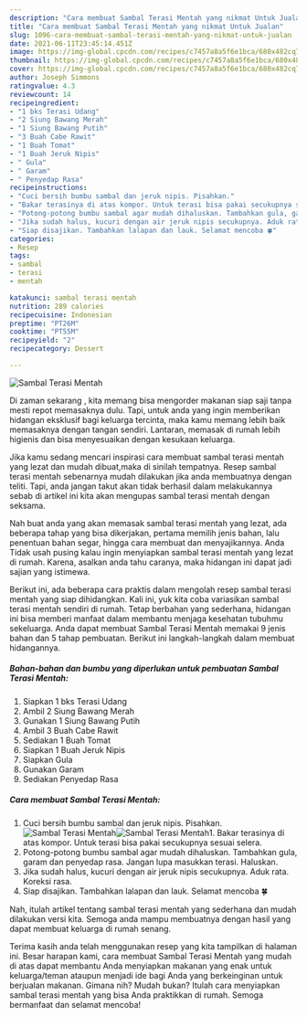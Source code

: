 ```yaml
---
description: "Cara membuat Sambal Terasi Mentah yang nikmat Untuk Jualan"
title: "Cara membuat Sambal Terasi Mentah yang nikmat Untuk Jualan"
slug: 1096-cara-membuat-sambal-terasi-mentah-yang-nikmat-untuk-jualan
date: 2021-06-11T23:45:14.451Z
image: https://img-global.cpcdn.com/recipes/c7457a8a5f6e1bca/680x482cq70/sambal-terasi-mentah-foto-resep-utama.jpg
thumbnail: https://img-global.cpcdn.com/recipes/c7457a8a5f6e1bca/680x482cq70/sambal-terasi-mentah-foto-resep-utama.jpg
cover: https://img-global.cpcdn.com/recipes/c7457a8a5f6e1bca/680x482cq70/sambal-terasi-mentah-foto-resep-utama.jpg
author: Joseph Simmons
ratingvalue: 4.3
reviewcount: 14
recipeingredient:
- "1 bks Terasi Udang"
- "2 Siung Bawang Merah"
- "1 Siung Bawang Putih"
- "3 Buah Cabe Rawit"
- "1 Buah Tomat"
- "1 Buah Jeruk Nipis"
- " Gula"
- " Garam"
- " Penyedap Rasa"
recipeinstructions:
- "Cuci bersih bumbu sambal dan jeruk nipis. Pisahkan."
- "Bakar terasinya di atas kompor. Untuk terasi bisa pakai secukupnya sesuai selera."
- "Potong-potong bumbu sambal agar mudah dihaluskan. Tambahkan gula, garam dan penyedap rasa. Jangan lupa masukkan terasi. Haluskan."
- "Jika sudah halus, kucuri dengan air jeruk nipis secukupnya. Aduk rata. Koreksi rasa."
- "Siap disajikan. Tambahkan lalapan dan lauk. Selamat mencoba 🍀"
categories:
- Resep
tags:
- sambal
- terasi
- mentah

katakunci: sambal terasi mentah 
nutrition: 289 calories
recipecuisine: Indonesian
preptime: "PT26M"
cooktime: "PT55M"
recipeyield: "2"
recipecategory: Dessert

---
```



![Sambal Terasi Mentah](https://img-global.cpcdn.com/recipes/c7457a8a5f6e1bca/680x482cq70/sambal-terasi-mentah-foto-resep-utama.jpg)

Di zaman  sekarang , kita memang bisa mengorder makanan siap saji tanpa mesti repot memasaknya dulu. Tapi, untuk anda yang ingin memberikan hidangan eksklusif bagi keluarga tercinta, maka kamu memang lebih baik memasaknya dengan tangan sendiri. Lantaran, memasak di rumah lebih higienis dan bisa menyesuaikan dengan kesukaan keluarga.

Jika kamu sedang mencari inspirasi cara membuat sambal terasi mentah yang lezat dan mudah dibuat,maka di sinilah tempatnya. Resep sambal terasi mentah  sebenarnya mudah dilakukan jika anda membuatnya dengan teliti. Tapi, anda jangan takut akan tidak berhasil dalam melakukannya 
sebab di artikel ini kita akan mengupas sambal terasi mentah dengan seksama.  



Nah buat anda yang akan memasak sambal terasi mentah yang lezat, ada beberapa tahap yang bisa dikerjakan, pertama memilih jenis bahan, lalu penentuan bahan segar, hingga cara membuat dan menyajikannya. Anda Tidak usah pusing kalau ingin menyiapkan sambal terasi mentah yang lezat di rumah. Karena, asalkan anda  tahu caranya, maka hidangan ini dapat jadi sajian yang istimewa.

Berikut ini, ada beberapa cara praktis  dalam mengolah resep sambal terasi mentah yang siap dihidangkan. Kali ini, yuk kita coba variasikan sambal terasi mentah sendiri di rumah. Tetap berbahan yang sederhana, hidangan ini bisa memberi manfaat dalam membantu menjaga kesehatan tubuhmu sekeluarga. Anda dapat membuat Sambal Terasi Mentah memakai 9 jenis bahan dan 5 tahap pembuatan. Berikut ini langkah-langkah dalam membuat hidangannya.

<!--inarticleads1-->

##### Bahan-bahan dan bumbu yang diperlukan untuk pembuatan Sambal Terasi Mentah:

1. Siapkan 1 bks Terasi Udang
1. Ambil 2 Siung Bawang Merah
1. Gunakan 1 Siung Bawang Putih
1. Ambil 3 Buah Cabe Rawit
1. Sediakan 1 Buah Tomat
1. Siapkan 1 Buah Jeruk Nipis
1. Siapkan  Gula
1. Gunakan  Garam
1. Sediakan  Penyedap Rasa




<!--inarticleads2-->

##### Cara membuat Sambal Terasi Mentah:

1. Cuci bersih bumbu sambal dan jeruk nipis. Pisahkan.
<img src="https://img-global.cpcdn.com/steps/e646fcaff96ff29c/160x128cq70/sambal-terasi-mentah-langkah-memasak-1-foto.jpg" alt="Sambal Terasi Mentah"><img src="https://img-global.cpcdn.com/steps/0781e43708a04ea7/160x128cq70/sambal-terasi-mentah-langkah-memasak-1-foto.jpg" alt="Sambal Terasi Mentah">1. Bakar terasinya di atas kompor. Untuk terasi bisa pakai secukupnya sesuai selera.
1. Potong-potong bumbu sambal agar mudah dihaluskan. Tambahkan gula, garam dan penyedap rasa. Jangan lupa masukkan terasi. Haluskan.
1. Jika sudah halus, kucuri dengan air jeruk nipis secukupnya. Aduk rata. Koreksi rasa.
1. Siap disajikan. Tambahkan lalapan dan lauk. Selamat mencoba 🍀




Nah, itulah artikel tentang  sambal terasi mentah  yang sederhana dan mudah dilakukan versi kita. Semoga anda mampu membuatnya dengan hasil yang dapat membuat keluarga di rumah senang. 

Terima kasih anda telah menggunakan resep yang kita tampilkan di halaman ini. Besar harapan kami, cara membuat  Sambal Terasi Mentah yang mudah di atas dapat membantu Anda menyiapkan makanan yang enak untuk keluarga/teman ataupun menjadi ide bagi Anda yang berkeinginan untuk berjualan makanan. Gimana nih? Mudah bukan? Itulah cara menyiapkan sambal terasi mentah yang bisa Anda praktikkan di rumah. Semoga bermanfaat dan selamat mencoba!

